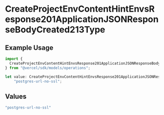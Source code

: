 # CreateProjectEnvContentHintEnvsResponse201ApplicationJSONResponseBodyCreated213Type

## Example Usage

```typescript
import {
  CreateProjectEnvContentHintEnvsResponse201ApplicationJSONResponseBodyCreated213Type,
} from "@vercel/sdk/models/operations";

let value: CreateProjectEnvContentHintEnvsResponse201ApplicationJSONResponseBodyCreated213Type =
    "postgres-url-no-ssl";
```

## Values

```typescript
"postgres-url-no-ssl"
```